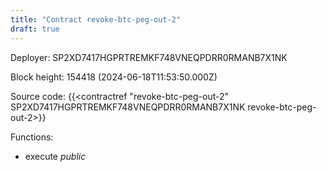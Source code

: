 ```yaml
---
title: "Contract revoke-btc-peg-out-2"
draft: true
---
```

Deployer: SP2XD7417HGPRTREMKF748VNEQPDRR0RMANB7X1NK


 



Block height: 154418 (2024-06-18T11:53:50.000Z)

Source code: {{<contractref "revoke-btc-peg-out-2" SP2XD7417HGPRTREMKF748VNEQPDRR0RMANB7X1NK revoke-btc-peg-out-2>}}

Functions:

* execute _public_
